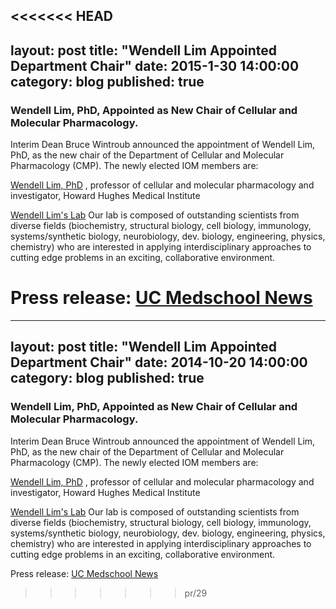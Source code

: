 <<<<<<< HEAD
---
layout: post
title:  "Wendell Lim Appointed Department Chair"
date:   2015-1-30 14:00:00
category: blog
published: true
---

### Wendell Lim, PhD, Appointed as New Chair of Cellular and Molecular Pharmacology.

Interim Dean Bruce Wintroub announced the appointment of Wendell Lim, PhD, as the new chair of the Department of Cellular and Molecular Pharmacology (CMP). 
The newly elected IOM members are:

[Wendell Lim, PhD](http://profiles.ucsf.edu/wendell.lim) , professor of cellular and molecular pharmacology and investigator, Howard Hughes Medical Institute

[Wendell Lim's Lab](http://limlab.ucsf.edu/)
 Our lab is composed of outstanding scientists from diverse fields (biochemistry, structural biology, cell biology, immunology, systems/synthetic biology, neurobiology, dev. biology, engineering, physics, chemistry) who are interested in applying interdisciplinary approaches to cutting edge problems in an exciting, collaborative environment.

Press release: [UC Medschool News](http://medschool.ucsf.edu/wendell-lim-phd-appointed-new-chair-cellular-and-molecular-pharmacology)
=======
---
layout: post
title:  "Wendell Lim Appointed Department Chair"
date:   2014-10-20 14:00:00
category: blog
published: true
---

### Wendell Lim, PhD, Appointed as New Chair of Cellular and Molecular Pharmacology.

Interim Dean Bruce Wintroub announced the appointment of Wendell Lim, PhD, as the new chair of the Department of Cellular and Molecular Pharmacology (CMP). 
The newly elected IOM members are:

[Wendell Lim, PhD](http://profiles.ucsf.edu/wendell.lim) , professor of cellular and molecular pharmacology and investigator, Howard Hughes Medical Institute

[Wendell Lim's Lab](http://limlab.ucsf.edu/)
 Our lab is composed of outstanding scientists from diverse fields (biochemistry, structural biology, cell biology, immunology, systems/synthetic biology, neurobiology, dev. biology, engineering, physics, chemistry) who are interested in applying interdisciplinary approaches to cutting edge problems in an exciting, collaborative environment.

Press release: [UC Medschool News](http://medschool.ucsf.edu/wendell-lim-phd-appointed-new-chair-cellular-and-molecular-pharmacology)
>>>>>>> pr/29
